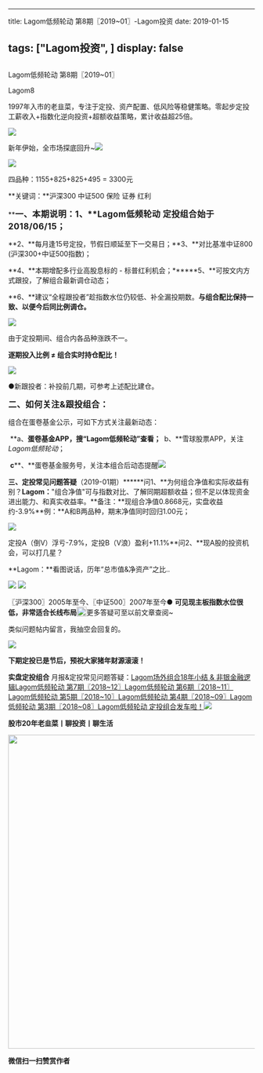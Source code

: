
---
title:   Lagom低频轮动 第8期〖2019~01〗-Lagom投资
date: 2019-01-15

tags: ["Lagom投资", ]
display: false
---


## 



Lagom低频轮动 第8期〖2019~01〗




Lagom8




1997年入市的老韭菜，专注于定投、资产配置、低风险等稳健策略。零起步定投工薪收入+指数化逆向投资+超额收益策略，累计收益超25倍。


<img src="https://mmbiz.qpic.cn/mmbiz_png/ZB4WjgjLjJW3KtDibicU3BB1HNQ9lDS2M5oGRnchkNPRzYsc0Ua6CIu7rZH3vAficcBEPYHU9ZTPqkic1sicT8CaxQQ/640?wx_fmt=png" data-type="png" class="" data-ratio="0.05776173285198556" data-w="554"/>

新年伊始，全市场探底回升~<img class="" data-copyright="0" data-ratio="0.43243243243243246" data-s="300,640" src="https://mmbiz.qpic.cn/mmbiz_png/ZB4WjgjLjJVoqCpiaeTHvRnia52VS0e53ice01E54ncn4ADkA7j9yI20k1nqaNYiaaVd6Ufx1XQPCnqVxJTGnvOyiag/640?wx_fmt=png" data-type="png" data-w="629" style=""/>

<img class="" data-copyright="0" data-ratio="0.371875" data-s="300,640" src="https://mmbiz.qpic.cn/mmbiz_png/ZB4WjgjLjJVsq4jSR5WsdLjUz3YCF93LbkbeabdkagyhrWiaAYCUK5AjHZRBKUwh6djNoS78sW1ZE8I9PEyP8tQ/640?wx_fmt=png" data-type="png" data-w="640" style=""/>

四品种：1155+825+825+495 = 3300元

**关键词：**沪深300 中证500&nbsp;保险 证券 红利



**<strong style="max-width: 100%;font-size: 17px;letter-spacing: 0.544px;box-sizing: border-box !important;word-wrap: break-word !important;">一、本期说明：<strong style="letter-spacing: 0.544px;max-width: 100%;box-sizing: border-box !important;word-wrap: break-word !important;">1、**Lagom低频轮动&nbsp;定投组合始于2018/06/15；</strong></strong>

**2、**每月逢15号定投，节假日顺延至下一交易日；**3、**对比基准中证800 (沪深300+中证500指数)；

**4、**本期增配多行业高股息标的 - 标普红利机会；******5、**可按文内方式跟投，了解组合最新调仓动态；

**6、**建议“全程跟投者”趁指数水位仍较低、补全漏投期数。**与组合配比保持一致、以便今后同比例调仓。**

<img class="" data-copyright="0" data-ratio="0.58125" data-s="300,640" src="https://mmbiz.qpic.cn/mmbiz_png/ZB4WjgjLjJVsq4jSR5WsdLjUz3YCF93L16BN0AGDx2dRmwUCEeFRWzIT0gBU2w7jHBcktVgNItVET61jJlH1cQ/640?wx_fmt=png" data-type="png" data-w="640" style=""/>



由于定投期间、组合内各品种涨跌不一。

**逐期投入比例 ≠ 组合实时持仓配比！**

<img class="" data-copyright="0" data-ratio="0.4447004608294931" data-s="300,640" src="https://mmbiz.qpic.cn/mmbiz_png/ZB4WjgjLjJVsq4jSR5WsdLjUz3YCF93LMuvOBNjic7jZuEU8jR1cqIXFPtnyhxjCUtQiclLX2hkK6fZRy7KxOjBQ/640?wx_fmt=png" data-type="png" data-w="434" style=""/>

●新跟投者：补投前几期，可参考上述配比建仓。

**<strong style="max-width: 100%;font-size: 17px;letter-spacing: 0.544px;box-sizing: border-box !important;word-wrap: break-word !important;">二、如何关注&amp;跟投组合：**</strong>

组合在蛋卷基金公示，可如下方式关注最新动态：

&nbsp;**a、**蛋卷基金APP，搜“Lagom低频轮动”查看；&nbsp;**&nbsp;b、**雪球股票APP，关注$Lagom低频轮动$；

&nbsp;**c****、**蛋卷基金服务号，关注本组合后动态提醒<img src="https://mmbiz.qpic.cn/mmbiz_jpg/ZB4WjgjLjJW28NR9RHpDMAggjJp8JDHFiayu5HAZMjnWvmYSpCweRiaJxsRx6tmhCpoM35G3FpJ6DhfAkEZBIqxQ/640?wx_fmt=jpeg" data-type="jpeg" class="" data-ratio="0.4255555555555556" data-w="900"/>

**三、定投常见问题答疑**（2019-01期）******问1、**为何组合净值和实际收益有别？**Lagom：**"组合净值"可与指数对比、了解同期超额收益；但不足以体现资金进出能力、和真实收益率。**备注：**现组合净值0.8668元，实盘收益约-3.9%**例：**A和B两品种，期末净值同时回归1.00元；

<img class="" data-copyright="0" data-ratio="0.5825602968460112" data-s="300,640" src="https://mmbiz.qpic.cn/mmbiz_png/ZB4WjgjLjJVsq4jSR5WsdLjUz3YCF93LsjTpJStu2BYmeicwBAF2wjMiaDs3pdzfI3Z0jWw4eF8XDDrJCpUKdg5g/640?wx_fmt=png" data-type="png" data-w="539" style=""/>

定投A（倒V）浮亏-7.9%，定投B（V浪）盈利+11.1%**问2、**现A股的投资机会，可以打几星？

**Lagom：**看图说话，历年“总市值&amp;净资产”之比..

<img class="" data-copyright="0" data-ratio="0.44172297297297297" data-s="300,640" src="https://mmbiz.qpic.cn/mmbiz_png/ZB4WjgjLjJVsq4jSR5WsdLjUz3YCF93LRUtibHzxAxU5PFyicKNeR9foS0sRaficgA9GmsvS8cibBBm48phCP8epJw/640?wx_fmt=png" data-type="png" data-w="1184" style=""/>

<img class="" data-copyright="0" data-ratio="0.44172297297297297" data-s="300,640" src="https://mmbiz.qpic.cn/mmbiz_png/ZB4WjgjLjJVsq4jSR5WsdLjUz3YCF93LNDTbUdiawPGuCH052EbrobicpSial6QichNFu1GLZozIGrw4nOWWZowibyw/640?wx_fmt=png" data-type="png" data-w="1184" style=""/>

〖沪深300〗2005年至今、〖中证500〗2007年至今●&nbsp;**可见现主板指数水位很低，非常适合长线布局**<img src="https://res.wx.qq.com/mpres/htmledition/images/icon/common/emotion_panel/smiley/smiley_79.png" data-ratio="1" data-w="20" style="display:inline-block;width:20px;vertical-align:text-bottom;"/>更多答疑可至以前文章查阅~&nbsp;

类似问题帖内留言，我抽空会回复的。



<img class="" data-copyright="0" data-ratio="0.9259259259259259" data-s="300,640" src="https://mmbiz.qpic.cn/mmbiz_jpg/ZB4WjgjLjJXV84SLfeClmE3dlfNMUgmCPpyuOQiaUXsNWAzn0iafT3x9u5ysAiaWCECgJYmy9KSZ3Lk7GuT6GEibDA/640?wx_fmt=jpeg" data-type="jpeg" data-w="540" style=""/>

**下期定投已是节后，预祝大家猪年财源滚滚！**

**实盘定投组合**&nbsp;月报&amp;定投常见问题答疑：[Lagom场外组合18年小结 &amp; 非银金融逻辑](http://mp.weixin.qq.com/s?__biz=MzI3MDQ2NjY2Mw==&amp;mid=2247484016&amp;idx=1&amp;sn=c81174b2bab75cfd5ecf75f85d339880&amp;chksm=ead1e978dda6606e3994dbe88e8952b4fefb5467e4f089142c6dbae9637845b564188b7a3319&amp;scene=21#wechat_redirect)[Lagom低频轮动 第7期〖2018~12〗](http://mp.weixin.qq.com/s?__biz=MzI3MDQ2NjY2Mw==&amp;mid=2247483979&amp;idx=1&amp;sn=3a9c7f541406219ac605acd1b9bb0bf5&amp;chksm=ead1e943dda66055210d838484c7a34c7873fc0c15be0e43acf9b4a77ad808b4e6e177c32f2d&amp;scene=21#wechat_redirect)[Lagom低频轮动 第6期〖2018~11〗](http://mp.weixin.qq.com/s?__biz=MzI3MDQ2NjY2Mw==&amp;mid=2247483933&amp;idx=1&amp;sn=f411e351e8000dd03689056d31cc3772&amp;chksm=ead1e915dda66003570a48425cfafc2a5e6961afc59ca3924247df50e2277e176332dd849afa&amp;scene=21#wechat_redirect)[Lagom低频轮动 第5期〖2018~10〗](http://mp.weixin.qq.com/s?__biz=MzI3MDQ2NjY2Mw==&amp;mid=2247483881&amp;idx=1&amp;sn=404a765bc4e0a600873043572dc46aa6&amp;chksm=ead1eae1dda663f7a19447fd9c6ebe0e4dc269d44ab2bd1455c32cc73e4b873bc6d844b367ea&amp;scene=21#wechat_redirect)[Lagom低频轮动 第4期〖2018~09〗](http://mp.weixin.qq.com/s?__biz=MzI3MDQ2NjY2Mw==&amp;mid=2247483854&amp;idx=1&amp;sn=bed3b569c0892b073cfe791f2cc2be86&amp;chksm=ead1eac6dda663d0cadd4c1d330a069e06ca75a87a469c6f7720dd49e292bf0007e8ddf26033&amp;scene=21#wechat_redirect)[Lagom低频轮动 第3期〖2018~08〗](http://mp.weixin.qq.com/s?__biz=MzI3MDQ2NjY2Mw==&amp;mid=2247483804&amp;idx=1&amp;sn=0be3d7dee7550963b1a8124d0877bc23&amp;chksm=ead1ea94dda66382c7b35997e48874f358f78bf61fa2d3f21588df9cd303f37ed09b11fef90b&amp;scene=21#wechat_redirect)[Lagom低频轮动 定投组合发车啦！](http://mp.weixin.qq.com/s?__biz=MzI3MDQ2NjY2Mw==&amp;mid=2247483768&amp;idx=1&amp;sn=f881618316d4350d97b9493d2ce20f56&amp;chksm=ead1ea70dda663664d7a9c55da1379a6741f0417c680154227dd88a06a0536c525d9f076e838&amp;scene=21#wechat_redirect)<img src="https://mmbiz.qpic.cn/mmbiz_png/ZB4WjgjLjJW3KtDibicU3BB1HNQ9lDS2M5oGRnchkNPRzYsc0Ua6CIu7rZH3vAficcBEPYHU9ZTPqkic1sicT8CaxQQ/640?wx_fmt=png" data-type="png" class="" data-ratio="0.05776173285198556" data-w="554"/>

**股市20年老韭菜丨聊投资丨聊生活**

<img class="" data-copyright="0" data-ratio="0.390625" data-s="300,640" data-type="png" data-w="640" src="https://mmbiz.qpic.cn/mmbiz_png/ZB4WjgjLjJW3KtDibicU3BB1HNQ9lDS2M5AHEoeiaz0dQ4NfIRjBMuXvyJn8dXWm7ftklb0xqheiaMia0zbkyMJiaKzA/640?wx_fmt=png" style="box-sizing: border-box !important;word-wrap: break-word !important;visibility: visible !important;width: 640px !important;"/>


**微信扫一扫赞赏作者**















